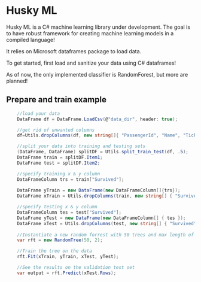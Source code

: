 # Husky ML
Husky ML is a C# machine learning library under development. The goal is to have robust framework for creating machine learning models in a compiled language!

It relies on Microsoft dataframes package to load data.

To get started, first load and sanitize your data using C# dataframes!

As of now, the only implemented classifier is RandomForest, but more are planned!

## Prepare and train example
```csharp
    //load your data
    DataFrame df = DataFrame.LoadCsv(@"data_dir", header: true);

    //get rid of unwanted columns
    df=Utils.dropColumns(df, new string[]{ "PassengerId", "Name", "Ticket", "Fare", "Cabin"});

    //split your data into training and testing sets
    (DataFrame, DataFrame) splitDF = Utils.split_train_test(df, .5);
    DataFrame train = splitDF.Item1;
    DataFrame test = splitDF.Item2;

    //specify training x & y column
    DataFrameColumn trs = train["Survived"];
    
    DataFrame yTrain = new DataFrame(new DataFrameColumn[]{trs});
    DataFrame xTrain = Utils.dropColumns(train, new string[] { "Survived" });

    //specify testing x & y column
    DataFrameColumn tes = test["Survived"];
    DataFrame yTest = new DataFrame(new DataFrameColumn[] { tes });
    DataFrame xTest = Utils.dropColumns(test, new string[] { "Survived" });
    
    //Instantiate a new random forrest with 50 trees and max length of 2 
    var rft = new RandomTree(50, 2);

    //Train the tree on the data
    rft.Fit(xTrain, yTrain, xTest, yTest);

    //See the results on the validation test set
    var output = rft.Predict(xTest.Rows);
```
